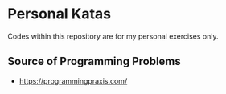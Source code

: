 # Personal Katas

Codes within this repository are for my personal exercises only.

## Source of Programming Problems
 - https://programmingpraxis.com/